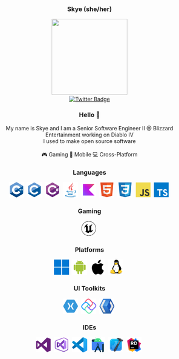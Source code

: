<h3 align="center">Skye (she/her)</h3>
<div align="center">
  <img src="https://avatars.githubusercontent.com/u/17751436?v=4" width="200" height="200" />
</div>
<div id="badges" align="center">
  <a href="https://twitter.com/SkyeTheDev">
    <img src="https://img.shields.io/badge/@SkyeTheDev-blue?style=for-the-badge&logo=twitter&logoColor=white" alt="Twitter Badge"/>
  </a>
</div>
<h3 align="center">Hello 👋</h3>
<p align="center">
  My name is Skye and I am a Senior Software Engineer II @ Blizzard Entertainment working on Diablo IV <br/ >
  I used to make open source software <br /><br />
  🎮 Gaming  
  📱 Mobile
  💻 Cross-Platform 
 </p>
</div>
<h3 align="center">Languages</h3>
<div align="center">
  <img class="skye-logo" src="https://github.com/devicons/devicon/blob/master/icons/cplusplus/cplusplus-original.svg" title="C++" alt="C++" width="40" height="40"/>&nbsp;
  <img src="https://github.com/devicons/devicon/blob/master/icons/c/c-original.svg" title="C" alt="C" width="40" height="40"/>&nbsp;
  <img src="https://github.com/devicons/devicon/blob/master/icons/csharp/csharp-original.svg" title="CSharp" alt="CSharp" width="40" height="40"/>&nbsp;
  <img src="https://github.com/devicons/devicon/blob/master/icons/java/java-original.svg" title="Java" alt="Java" width="40" height="40"/>&nbsp;
  <img src="https://github.com/devicons/devicon/blob/master/icons/kotlin/kotlin-original.svg" title="Kotlin" alt="Kotlin" width="40" height="40"/>&nbsp;
  <img src="https://github.com/devicons/devicon/blob/master/icons/html5/html5-original.svg" title="HTML5" alt="HTML5" width="40" height="40"/>&nbsp;
  <img src="https://github.com/devicons/devicon/blob/master/icons/css3/css3-original.svg" title="CSS3" alt="CSS3" width="40" height="40"/>&nbsp;
  <img src="https://github.com/devicons/devicon/blob/master/icons/javascript/javascript-original.svg" title="Javascript" alt="Javascript" width="40" height="40"/>&nbsp;
  <img src="https://github.com/devicons/devicon/blob/master/icons/typescript/typescript-original.svg" title="Typescript" alt="Typescript" width="40" height="40"/>&nbsp;  
</div>

<h3 align="center">Gaming</h3>
<div align="center">
  <img src="https://github.com/SkyeHoefling/SkyeHoefling/blob/main/Assets/unrealengine-original.svg" title="Unreal Engine" alt="Unreal Engine" width="40" height="40"/>&nbsp;
</div>

<h3 align="center">Platforms</h3>
<div align="center">
  <img src="https://github.com/SkyeHoefling/SkyeHoefling/blob/main/Assets/Windows-2021.svg" title="Windows" alt="Windows" width="40" height="40"/>&nbsp;
  <img src="https://github.com/devicons/devicon/blob/master/icons/android/android-original.svg" title="Android" alt="Android" width="40" height="40"/>&nbsp;
  <img src="https://github.com/SkyeHoefling/SkyeHoefling/blob/main/Assets/apple-original.svg" title="Apple" alt="Apple" width="40" height="40"/>&nbsp;
  <img src="https://github.com/devicons/devicon/blob/master/icons/linux/linux-original.svg" title="Linux" alt="Linux" width="40" height="40"/>&nbsp;
</div>

<h3 align="center">UI Toolkits</h3>
<div align="center">
  <img src="https://github.com/devicons/devicon/blob/master/icons/xamarin/xamarin-original.svg" title="Xamarin" alt="Xamarin" width="40" height="40"/>&nbsp;
  <img src="https://github.com/SkyeHoefling/SkyeHoefling/blob/main/Assets/UnoLogoSmall.png" title="Uno Platform" alt="Uno Platform" width="40" height="40"/>&nbsp;
  <img src="https://github.com/SkyeHoefling/SkyeHoefling/blob/main/Assets/winui-logo.png" title="WinUI" alt="WinUI" width="40" height="40"/>&nbsp;
</div>

<h3 align="center">IDEs</h3>
<div align="center">
  <img src="https://github.com/devicons/devicon/blob/master/icons/visualstudio/visualstudio-plain.svg" title="Visual Studio" alt="Visual Studio" width="40" height="40"/>&nbsp;
  <img src="https://github.com/SkyeHoefling/SkyeHoefling/blob/main/Assets/VS-for-Mac.png" title="Visual Studio for Mac" alt="Visual Studio for Mac" width="40" height="40"/>&nbsp;
  <img src="https://github.com/devicons/devicon/blob/master/icons/vscode/vscode-original.svg" title="VSCode" alt="VSCode" width="40" height="40"/>&nbsp;
  <img src="https://github.com/devicons/devicon/blob/master/icons/androidstudio/androidstudio-original.svg" title="Android Studio" alt="Android Studio" width="40" height="40"/>&nbsp;
  <img src="https://github.com/devicons/devicon/blob/master/icons/xcode/xcode-original.svg" title="xcode" alt="xcode" width="40" height="40"/>&nbsp;
  <img src="https://github.com/SkyeHoefling/SkyeHoefling/blob/main/Assets/Rider_icon.svg" title="JetBrains Rider" alt="JetBrains Rider" width="40" height="40"/>&nbsp;
</div>
 
